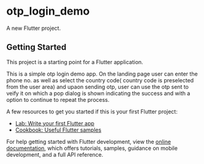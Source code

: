 # otp_login_demo

A new Flutter project.

## Getting Started

This project is a starting point for a Flutter application.

This is a simple otp login demo app.
On the landing page user can enter the phone no. as well as select the country code( country code is preselected from the user area)
and upaon sending otp, user can use the otp sent to veify it on which a pop dialog is shown indicating the success and with a option to continue to repeat the process.

A few resources to get you started if this is your first Flutter project:

- [Lab: Write your first Flutter app](https://docs.flutter.dev/get-started/codelab)
- [Cookbook: Useful Flutter samples](https://docs.flutter.dev/cookbook)

For help getting started with Flutter development, view the
[online documentation](https://docs.flutter.dev/), which offers tutorials,
samples, guidance on mobile development, and a full API reference.
